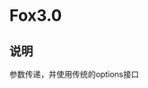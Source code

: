 <!--
 * @version: 1.0
 * @Author: 江成
 * @Date: 2021-07-12 16:41:22
-->

# Fox3.0

## 说明

参数传递，并使用传统的options接口
